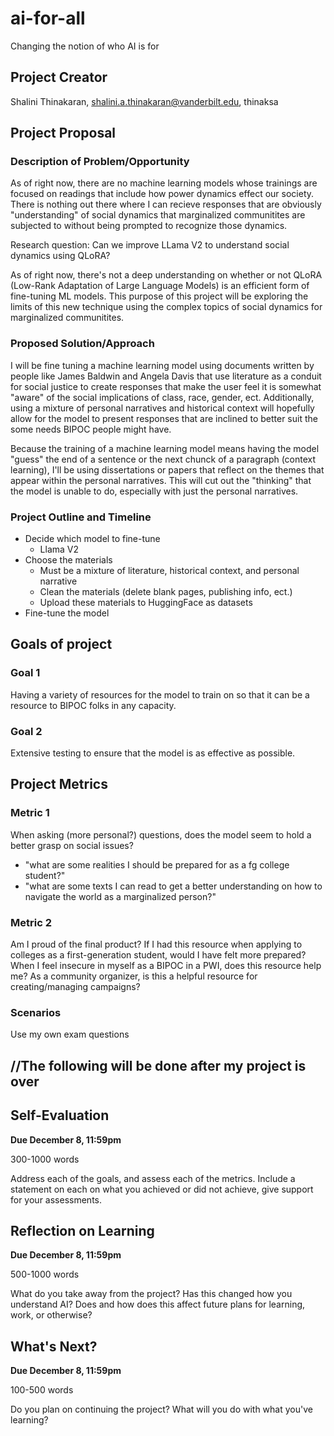 # ai-for-all
Changing the notion of who AI is for

## Project Creator
Shalini Thinakaran, shalini.a.thinakaran@vanderbilt.edu, thinaksa

## Project Proposal 

### Description of Problem/Opportunity
As of right now, there are no machine learning models whose trainings are focused on readings that include how power dynamics effect our society. There is nothing out there where I can recieve responses that are obviously "understanding" of social dynamics that marginalized communitites are subjected to without being prompted to recognize those dynamics. 

Research question: Can we improve LLama V2 to understand social dynamics using QLoRA?

As of right now, there's not a deep understanding on whether or not QLoRA (Low-Rank Adaptation of Large Language Models) is an efficient form of fine-tuning ML models. This purpose of this project will be exploring the limits of this new technique using the complex topics of social dynamics for marginalized communitites. 

### Proposed Solution/Approach
I will be fine tuning a machine learning model using documents written by people like James Baldwin and Angela Davis that use literature as a conduit for social justice to create responses that make the user feel it is somewhat "aware" of the social implications of class, race, gender, ect. Additionally, using a mixture of personal narratives and historical context will hopefully allow for the model to present responses that are inclined to better suit the some needs BIPOC people might have. 

Because the training of a machine learning model means having the model "guess" the end of a sentence or the next chunck of a paragraph (context learning), I'll be using dissertations or papers that reflect on the themes that appear within the personal narratives. This will cut out the "thinking" that the model is unable to do, especially with just the personal narratives. 


### Project Outline and Timeline
* Decide which model to fine-tune
  * Llama V2 
* Choose the materials 
  * Must be a mixture of literature, historical context, and personal narrative
  * Clean the materials (delete blank pages, publishing info, ect.)
  * Upload these materials to HuggingFace as datasets
* Fine-tune the model

## Goals of project 

### Goal 1
Having a variety of resources for the model to train on so that it can be a resource to BIPOC folks in any capacity. 

### Goal 2
Extensive testing to ensure that the model is as effective as possible.


## Project Metrics 


### Metric 1
When asking (more personal?) questions, does the model seem to hold a better grasp on social issues?
* "what are some realities I should be prepared for as a fg college student?"
* "what are some texts I can read to get a better understanding on how to navigate the world as a marginalized person?"

### Metric 2
Am I proud of the final product? If I had this resource when applying to colleges as a first-generation student, would I have felt more prepared? When I feel insecure in myself as a BIPOC in a PWI, does this resource help me? As a community organizer, is this a helpful resource for creating/managing campaigns?

### Scenarios 
Use my own exam questions 


## //The following will be done after my project is over
## Self-Evaluation
**Due December 8, 11:59pm**

300-1000 words

Address each of the goals, and assess each of the metrics. Include a statement on each on what you achieved or did not achieve, give support for your assessments.

## Reflection on Learning
**Due December 8, 11:59pm**

500-1000 words

What do you take away from the project? Has this changed how you understand AI? Does and how does this affect future plans for learning, work, or otherwise?

## What's Next?
**Due December 8, 11:59pm**

100-500 words

Do you plan on continuing the project? What will you do with what you've learning?
